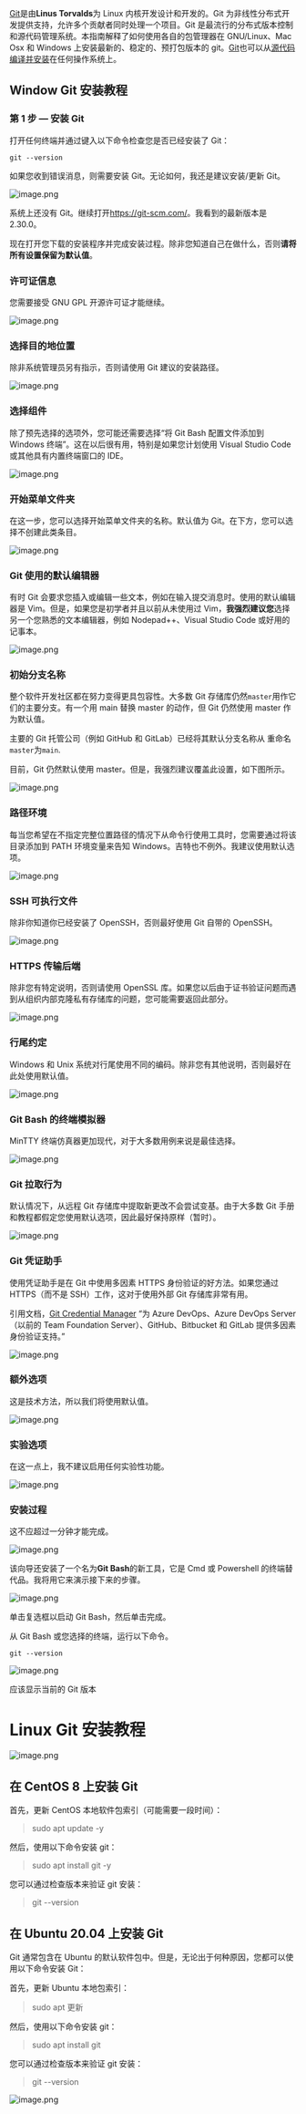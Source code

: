 [Git](http://destyy.com/wZnV3h)是由**Linus Torvalds**为 Linux 内核开发设计和开发的。Git 为非线性分布式开发提供支持，允许多个贡献者同时处理一个项目。Git 是最流行的分布式版本控制和源代码管理系统。本指南解释了如何使用各自的包管理器在 GNU/Linux、Mac Osx 和 Windows 上安装最新的、稳定的、预打包版本的 git。[Git](http://destyy.com/wZnV3h)也可以从[源代码编译并安装](http://destyy.com/wZn3pu)在任何操作系统上。

## Window Git 安装教程

### 第 1 步 — 安装 Git

打开任何终端并通过键入以下命令检查您是否已经安装了 Git：

`git --version`

如果您收到错误消息，则需要安装 Git。无论如何，我还是建议安装/更新 Git。

![image.png](https://p1-juejin.byteimg.com/tos-cn-i-k3u1fbpfcp/2af8f1a8363741d8b53426171a90cfef~tplv-k3u1fbpfcp-watermark.image?)

系统上还没有 Git。继续打开<https://git-scm.com/>。我看到的最新版本是2.30.0。

现在打开您下载的安装程序并完成安装过程。除非您知道自己在做什么，否则**请将所有设置保留为默认值**。

### 许可证信息

您需要接受 GNU GPL 开源许可证才能继续。

![image.png](https://p9-juejin.byteimg.com/tos-cn-i-k3u1fbpfcp/8d4ca57866724c6d9996809bdf082051~tplv-k3u1fbpfcp-watermark.image?)

### 选择目的地位置

除非系统管理员另有指示，否则请使用 Git 建议的安装路径。

![image.png](https://p6-juejin.byteimg.com/tos-cn-i-k3u1fbpfcp/408e270036574f5095cb407f98a34126~tplv-k3u1fbpfcp-watermark.image?)

### 选择组件

除了预先选择的选项外，您可能还需要选择“将 Git Bash 配置文件添加到 Windows 终端”。这在以后很有用，特别是如果您计划使用 Visual Studio Code 或其他具有内置终端窗口的 IDE。

![image.png](https://p9-juejin.byteimg.com/tos-cn-i-k3u1fbpfcp/e022a4ef97b741d08c329203fbf382e5~tplv-k3u1fbpfcp-watermark.image?)

### 开始菜单文件夹

在这一步，您可以选择开始菜单文件夹的名称。默认值为 Git。在下方，您可以选择不创建此类条目。

![image.png](https://p9-juejin.byteimg.com/tos-cn-i-k3u1fbpfcp/154dddf604764655b0abb3349d239911~tplv-k3u1fbpfcp-watermark.image?)

### Git 使用的默认编辑器

有时 Git 会要求您插入或编辑一些文本，例如在输入提交消息时。使用的默认编辑器是 Vim。但是，如果您是初学者并且以前从未使用过 Vim，**我强烈建议您**选择另一个您熟悉的文本编辑器，例如 Nodepad++、Visual Studio Code 或好用的记事本。

![image.png](https://p1-juejin.byteimg.com/tos-cn-i-k3u1fbpfcp/f4b93b91c94542869b8288b1b0901a96~tplv-k3u1fbpfcp-watermark.image?)

### 初始分支名称

整个软件开发社区都在努力变得更具包容性。大多数 Git 存储库仍然`master`用作它们的主要分支。有一个用 main 替换 master 的动作，但 Git 仍然使用 master 作为默认值。

主要的 Git 托管公司（例如 GitHub 和 GitLab）已经将其默认分支名称从 重命名`master`为`main`.

目前，Git 仍然默认使用 master。但是，我强烈建议覆盖此设置，如下图所示。

![image.png](https://p1-juejin.byteimg.com/tos-cn-i-k3u1fbpfcp/0a9d56a503194beb8491ac87f11c9888~tplv-k3u1fbpfcp-watermark.image?)

### 路径环境

每当您希望在不指定完整位置路径的情况下从命令行使用工具时，您需要通过将该目录添加到 PATH 环境变量来告知 Windows。吉特也不例外。我建议使用默认选项。

![image.png](https://p6-juejin.byteimg.com/tos-cn-i-k3u1fbpfcp/e9f56d7e68a34b1983cf73059a629436~tplv-k3u1fbpfcp-watermark.image?)

### SSH 可执行文件

除非你知道你已经安装了 OpenSSH，否则最好使用 Git 自带的 OpenSSH。

![image.png](https://p1-juejin.byteimg.com/tos-cn-i-k3u1fbpfcp/250841a3d36f4ebc9832cea95a02bf52~tplv-k3u1fbpfcp-watermark.image?)

### HTTPS 传输后端

除非您有特定说明，否则请使用 OpenSSL 库。如果您以后由于证书验证问题而遇到从组织内部克隆私有存储库的问题，您可能需要返回此部分。

![image.png](https://p6-juejin.byteimg.com/tos-cn-i-k3u1fbpfcp/5b1771c6a87d4b3fb19db3fabe94039f~tplv-k3u1fbpfcp-watermark.image?)

### 行尾约定

Windows 和 Unix 系统对行尾使用不同的编码。除非您有其他说明，否则最好在此处使用默认值。

![image.png](https://p3-juejin.byteimg.com/tos-cn-i-k3u1fbpfcp/da94eee249b84de682d31f08eccf8e2d~tplv-k3u1fbpfcp-watermark.image?)

### Git Bash 的终端模拟器

MinTTY 终端仿真器更加现代，对于大多数用例来说是最佳选择。

![image.png](https://p6-juejin.byteimg.com/tos-cn-i-k3u1fbpfcp/fb68f9c117e14c56b6482194a1a9d341~tplv-k3u1fbpfcp-watermark.image?)

### Git 拉取行为

默认情况下，从远程 Git 存储库中提取新更改不会尝试变基。由于大多数 Git 手册和教程都假定您使用默认选项，因此最好保持原样（暂时）。

![image.png](https://p9-juejin.byteimg.com/tos-cn-i-k3u1fbpfcp/6b150d2592b34f9294f88d025c6bc1bf~tplv-k3u1fbpfcp-watermark.image?)

### Git 凭证助手

使用凭证助手是在 Git 中使用多因素 HTTPS 身份验证的好方法。如果您通过 HTTPS（而不是 SSH）工作，这对于使用外部 Git 存储库非常有用。

引用文档，[Git Credential Manager](https://github.com/GitCredentialManager/git-credential-manager/) “为 Azure DevOps、Azure DevOps Server（以前的 Team Foundation Server）、GitHub、Bitbucket 和 GitLab 提供多因素身份验证支持。”

![image.png](https://p3-juejin.byteimg.com/tos-cn-i-k3u1fbpfcp/159beec3684444b58e83edb6eac77b4b~tplv-k3u1fbpfcp-watermark.image?)

### 额外选项

这是技术方法，所以我们将使用默认值。

![image.png](https://p9-juejin.byteimg.com/tos-cn-i-k3u1fbpfcp/bb522427c0774bb2af1d534547a52fab~tplv-k3u1fbpfcp-watermark.image?)
### 实验选项

在这一点上，我不建议启用任何实验性功能。

![image.png](https://p6-juejin.byteimg.com/tos-cn-i-k3u1fbpfcp/cec2999e233d4de48e3461c1f56aeefa~tplv-k3u1fbpfcp-watermark.image?)

### 安装过程

这不应超过一分钟才能完成。

![image.png](https://p6-juejin.byteimg.com/tos-cn-i-k3u1fbpfcp/0f022f78c94b49e183bbb37a77b9e094~tplv-k3u1fbpfcp-watermark.image?)

该向导还安装了一个名为**Git Bash**的新工具，它是 Cmd 或 Powershell 的终端替代品。我将用它来演示接下来的步骤。

![image.png](https://p3-juejin.byteimg.com/tos-cn-i-k3u1fbpfcp/06722aa2036647cdaa387bdb3c528e85~tplv-k3u1fbpfcp-watermark.image?)

单击复选框以启动 Git Bash，然后单击完成。

从 Git Bash 或您选择的终端，运行以下命令。

```
git --version
```

![image.png](https://p1-juejin.byteimg.com/tos-cn-i-k3u1fbpfcp/3c74a785d239417a9ec19c3a9c8b9216~tplv-k3u1fbpfcp-watermark.image?)

应该显示当前的 Git 版本

# Linux Git 安装教程
![image.png](https://p1-juejin.byteimg.com/tos-cn-i-k3u1fbpfcp/3bee12593fa94f21b81825ef5e836bdd~tplv-k3u1fbpfcp-watermark.image?)

## 在 CentOS 8 上安装 Git

首先，更新 CentOS 本地软件包索引（可能需要一段时间）：

> sudo apt update -y

然后，使用以下命令安装 git：

> sudo apt install git -y

您可以通过检查版本来验证 git 安装：

> git --version

## 在 Ubuntu 20.04 上安装 Git

Git 通常包含在 Ubuntu 的默认软件包中。但是，无论出于何种原因，您都可以使用以下命令安装 Git：

首先，更新 Ubuntu 本地包索引：

> sudo apt 更新

然后，使用以下命令安装 git：

> sudo apt install git

您可以通过检查版本来验证 git 安装：

> git --version

![image.png](https://p6-juejin.byteimg.com/tos-cn-i-k3u1fbpfcp/ee300e95f3f241a9b3552cc3837ff5db~tplv-k3u1fbpfcp-watermark.image?)